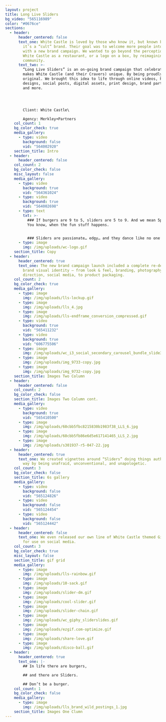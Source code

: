 ```yaml
---
layout: project
title: Long Live Sliders
bg_video: "565116989"
color: "#0676ce"
sections:
  - header:
      header_centered: false
      text_one: White Castle is loved by those who know it, but known by too few —
        it’s a “cult” brand. Their goal was to welcome more people into the fold
        with a new brand campaign. We wanted to go beyond the perception of
        White Castle as a restaurant, or a logo on a box, by reimagining it as a
        community.
      text_two: >-
        “Long Live Sliders” is an on-going brand campaign that celebrates what
        makes White Castle (and their Cravers) unique. By being proudly
        original. We brought this idea to life through online videos, POS
        designs, social posts, digital assets, print design, brand partnerships,
        and more.




        Client: White Castle\

        Agency: Merkley+Partners
    col_count: 1
    bg_color_check: true
    media_gallery:
      - type: video
        background: false
        vid: "564002920"
    section_title: Intro
  - header:
      header_centered: false
    col_count: 2
    bg_color_check: false
    misc_layout: false
    media_gallery:
      - type: video
        background: true
        vid: "564361024"
      - type: video
        background: true
        vid: "564002698"
      - type: text
        txt: >-
          ### If burgers are 9 to 5, sliders are 5 to 9. And we mean 5pm to 9am.
          You know, when the fun stuff happens.


          ### Sliders are passionate… edgy… and they dance like no one’s watching.
      - type: image
        img: /img/uploads/wc-logo.gif
    section_title: Copy
  - header:
      header_centered: true
      text_one: The new brand campaign launch included a complete re-design of the
        brand visual identity – from look & feel, branding, photography
        direction, social media, to product packaging.
    col_count: 2
    bg_color_check: true
    media_gallery:
      - type: image
        img: /img/uploads/lls-lockup.gif
      - type: image
        img: /img/uploads/lls_4.jpg
      - type: image
        img: /img/uploads/lls-endframe_conversion_compressed.gif
      - type: video
        background: true
        vid: "565411232"
      - type: video
        background: true
        vid: "606775506"
      - type: image
        img: /img/uploads/wc_i3_social_secondary_carousel_bundle_slide3_1x1.jpg
      - type: image
        img: /img/uploads/img_9733-copy.jpg
      - type: image
        img: /img/uploads/img_9732-copy.jpg
    section_title: Images Two Column
  - header:
      header_centered: false
    col_count: 2
    bg_color_check: false
    section_title: Images Two Column cont.
    media_gallery:
      - type: video
        background: true
        vid: "565410500"
      - type: image
        img: /img/uploads/60cbb5fbc8215830b1983f38_LLS_6.jpg
      - type: image
        img: /img/uploads/60cbb5fb86e6d5e617141465_LLS_2.jpg
      - type: image
        img: /img/uploads/s301937-r5-047-22.jpg
  - header:
      header_centered: true
      text_one: We created vignettes around “Sliders” doing things authentically their
        way by being unafraid, unconventional, and unapologetic.
    col_count: 3
    bg_color_check: false
    section_title: 6s gallery
    media_gallery:
      - type: video
        background: false
        vid: "565124826"
      - type: video
        background: false
        vid: "565124454"
      - type: video
        background: false
        vid: "565124442"
  - header:
      header_centered: false
      text_one: We even released our own line of White Castle themed Giphy stickers
        for use on social media.
    col_count: 3
    bg_color_check: true
    misc_layout: false
    section_title: gif grid
    media_gallery:
      - type: image
        img: /img/uploads/lls-rainbow.gif
      - type: image
        img: /img/uploads/10-sack.gif
      - type: image
        img: /img/uploads/slider-dm.gif
      - type: image
        img: /img/uploads/cool-slider.gif
      - type: image
        img: /img/uploads/slider-chain.gif
      - type: image
        img: /img/uploads/wc_giphy_sliderslides.gif
      - type: image
        img: /img/uploads/ezgif.com-optimize.gif
      - type: image
        img: /img/uploads/share-love.gif
      - type: image
        img: /img/uploads/disco-ball.gif
  - header:
      header_centered: true
      text_one: |-
        ## In life there are burgers,

        ## and there are Sliders.

        ## Don’t be a burger.
    col_count: 1
    bg_color_check: false
    media_gallery:
      - type: image
        img: /img/uploads/lls_brand_wild_postings_1.jpg
    section_title: Images One Clumn
---
```

